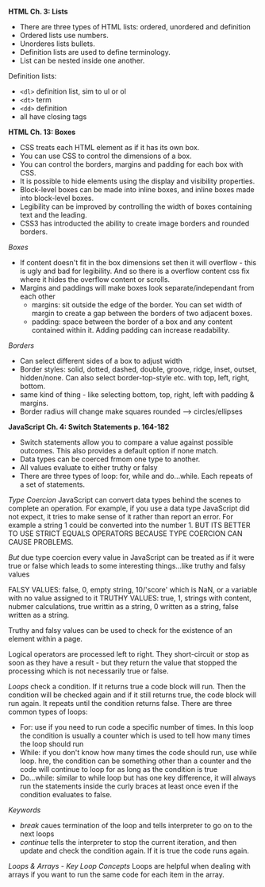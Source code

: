 <!-- HTML Ch. 3 pp. 62-73
HTML Ch. 13 pp. 300-329 
JS Ch. 4 pp. 162-182  -->

**HTML Ch. 3: Lists**
- There are three types of HTML lists: ordered, unordered and definition 
- Ordered lists use numbers. 
- Unorderes lists bullets. 
- Definition lists are used to define terminology. 
- List can be nested inside one another. 

Definition lists: 
- `<dl>` definition list, sim to ul or ol 
- `<dt>` term 
- `<dd>` definition
- all have closing tags 

**HTML Ch. 13: Boxes**
- CSS treats each HTML element as if it has its own box. 
- You can use CSS to control the dimensions of a box.
- You can control the borders, margins and padding for each box with CSS. 
- It is possible to hide elements using the display and visibility properties. 
- Block-level boxes can be made into inline boxes, and inline boxes made into block-level boxes. 
- Legibility can be improved by controlling the width of boxes containing text and the leading. 
- CSS3 has introducted the ability to create image borders and rounded borders. 

*Boxes*
- If content doesn't fit in the box dimensions set then it will overflow - this is ugly and bad for legibility. And so there is a overflow content css fix where it hides the overflow content or scrolls. 
- Margins and paddings will make boxes look separate/independant from each other 
    - margins: sit outside the edge of the border. You can set width of margin to create a gap between the borders of two adjacent boxes. 
    - padding: space between the border of a box and any content contained within it. Adding padding can increase readability. 

*Borders*
- Can select different sides of a box to adjust width  
- Border styles: solid, dotted, dashed, double, groove, ridge, inset, outset, hidden/none. Can also select border-top-style etc. with top, left, right, bottom. 
- same kind of thing - like selecting bottom, top, right, left with padding & margins. 
- Border radius will change make squares rounded --> circles/ellipses

**JavaScript Ch. 4: Switch Statements p. 164-182** 
- Switch statements allow you to compare a value against possible outcomes.  This also provides a default option if none match. 
- Data types can be coerced frmom one type to another. 
- All values evaluate to either truthy or falsy 
- There are three types of loop: for, while and do...while.  Each repeats of a set of statements. 

*Type Coercion* JavaScript can convert data types behind the scenes to complete an operation.  For example, if you use a data type JavaScript did not expect, it tries to make sense of it rather than report an error. For example a string 1 could be converted into the number 1. BUT ITS BETTER TO USE STRICT EQUALS OPERATORS BECAUSE TYPE COERCION CAN CAUSE PROBLEMS. 

*But* due type coercion every value in JavaScript can be treated as if it were true or false which leads to some interesting things...like truthy and falsy values 

FALSY VALUES: false, 0, empty string, 10/'score' which is NaN, or a variable with no value assigned to it 
TRUTHY VALUES: true, 1, strings with content, nubmer calculations, true writtin as a string, 0 written as a string, false written as a string. 

Truthy and falsy values can be used to check for the existence of an element within a page.  

Logical operators are processed left to right.  They short-circuit or stop as soon as they have a result - but they return the value that stopped the processing which is not necessarily true or false. 

*Loops* check a condition.  If it returns true a code block will run.  Then the condition will be checked again and if it still returns true, the code block will run again.  It repeats until the condition returns false.  There are three common types of loops: 
- For: use if you need to run code a specific number of times. In this loop the condition is usually a counter which is used to tell how many times the loop should run 
- While: if you don't know how  many times the code should run, use while loop.  hre, the condition can be something other than a counter and the code will continue to loop for as long as the condition is true 
- Do...while: similar to while loop but has one key difference, it will always run the statements inside the curly braces at least once even if the condition evaluates to false. 

*Keywords*
- *break* caues termination of the loop and tells interpreter to go on to the next loops 
- *continue* tells the interpreter to stop the current iteration, and then update and check the condition again.  If it is true the code runs again. 

*Loops & Arrays - Key Loop Concepts* Loops are helpful when dealing with arrays if you want to run the same code for each item in the array.  